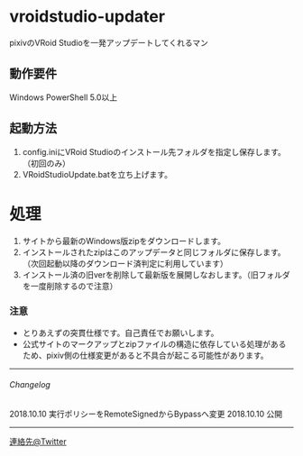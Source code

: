 # vroidstudio-updater

pixivのVRoid Studioを一発アップデートしてくれるマン

## 動作要件
Windows PowerShell 5.0以上

## 起動方法

1. config.iniにVRoid Studioのインストール先フォルダを指定し保存します。（初回のみ）
2. VRoidStudioUpdate.batを立ち上げます。

# 処理

1. サイトから最新のWindows版zipをダウンロードします。
2. インストールされたzipはこのアップデータと同じフォルダに保存します。（次回起動以降のダウンロード済判定に利用しています）
3. インストール済の旧verを削除して最新版を展開しなおします。（旧フォルダを一度削除するので注意）

### 注意

* とりあえずの突貫仕様です。自己責任でお願いします。
* 公式サイトのマークアップとzipファイルの構造に依存している処理があるため、pixiv側の仕様変更があると不具合が起こる可能性があります。

---

###### Changelog

2018.10.10 実行ポリシーをRemoteSignedからBypassへ変更
2018.10.10 公開

---

[連絡先@Twitter](https://twitter.com/trs_torosalmon)
